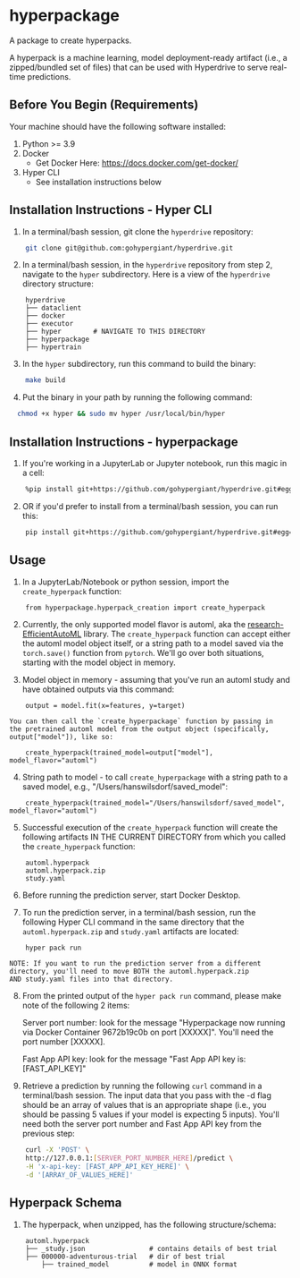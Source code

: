 # hyperpackage

A package to create hyperpacks.

A hyperpack is a machine learning, model deployment-ready artifact (i.e., a zipped/bundled set of files) that can be used with Hyperdrive to serve real-time predictions.

## Before You Begin (Requirements)

Your machine should have the following software installed:

1. Python >= 3.9
2. Docker
   - Get Docker Here: https://docs.docker.com/get-docker/
3. Hyper CLI
   - See installation instructions below

## Installation Instructions - Hyper CLI

1. In a terminal/bash session, git clone the `hyperdrive` repository:

```bash
    git clone git@github.com:gohypergiant/hyperdrive.git
```

2. In a terminal/bash session, in the `hyperdrive` repository from step 2, navigate to the `hyper` subdirectory. Here is a view of the `hyperdrive` directory structure:

```
    hyperdrive
    ├── dataclient
    ├── docker
    ├── executor
    ├── hyper        # NAVIGATE TO THIS DIRECTORY
    ├── hyperpackage
    ├── hypertrain
```

3. In the `hyper` subdirectory, run this command to build the binary:

```bash
    make build
```

4. Put the binary in your path by running the following command:

```bash
  chmod +x hyper && sudo mv hyper /usr/local/bin/hyper
```

## Installation Instructions - hyperpackage

1. If you're working in a JupyterLab or Jupyter notebook, run this magic in a cell:
```bash
    %pip install git+https://github.com/gohypergiant/hyperdrive.git#egg=hyperpackage\&subdirectory=hyperpackage
```

2. OR if you'd prefer to install from a terminal/bash session, you can run this:
```bash
    pip install git+https://github.com/gohypergiant/hyperdrive.git#egg=hyperpackage\&subdirectory=hyperpackage
```

## Usage

1. In a JupyterLab/Notebook or python session, import the `create_hyperpack` function:

```
    from hyperpackage.hyperpack_creation import create_hyperpack
```

2. Currently, the only supported model flavor is automl, aka the [research-EfficientAutoML](https://github.com/gohypergiant/research-EfficientAutoML) library. The `create_hyperpack` function can accept either the automl model object itself, or a string path to a model saved via the `torch.save()` function from `pytorch`. We'll go over both situations, starting with the model object in memory.

3. Model object in memory - assuming that you've run an automl study and have obtained outputs via this command:

```
    output = model.fit(x=features, y=target)
```

    You can then call the `create_hyperpackage` function by passing in  
    the pretrained automl model from the output object (specifically,  
    output["model"]), like so:

```
    create_hyperpack(trained_model=output["model"], model_flavor="automl")
```
 
4. String path to model - to call `create_hyperpackage` with a string path to a saved model, e.g., "/Users/hanswilsdorf/saved_model":

```
    create_hyperpack(trained_model="/Users/hanswilsdorf/saved_model", model_flavor="automl")
```

5. Successful execution of the `create_hyperpack` function will create the following artifacts IN THE CURRENT DIRECTORY from which you called the `create_hyperpack` function:

```
    automl.hyperpack
    automl.hyperpack.zip
    study.yaml
```

6. Before running the prediction server, start Docker Desktop.

7. To run the prediction server, in a terminal/bash session, run the following Hyper CLI command in the same directory that the `automl.hyperpack.zip` and `study.yaml` artifacts are located:

``` bash
    hyper pack run
```

    NOTE: If you want to run the prediction server from a different  
    directory, you'll need to move BOTH the automl.hyperpack.zip  
    AND study.yaml files into that directory.

8. From the printed output of the `hyper pack run` command, please make note of the following 2 items:

    Server port number: look for the message "Hyperpackage now running via Docker Container 9672b19c0b on port [XXXXX]". You'll need the port number [XXXXX].

    Fast App API key: look for the message "Fast App API key is: [FAST_API_KEY]"

9. Retrieve a prediction by running the following `curl` command in a terminal/bash session. The input data that you pass with the -d flag should be an array of values that is an appropriate shape (i.e., you should be passing 5 values if your model is expecting 5 inputs). You'll need both the server port number and Fast App API key from the previous step:

``` bash
    curl -X 'POST' \
    http://127.0.0.1:[SERVER_PORT_NUMBER_HERE]/predict \
    -H 'x-api-key: [FAST_APP_API_KEY_HERE]' \
    -d '[ARRAY_OF_VALUES_HERE]'
```

## Hyperpack Schema

1. The hyperpack, when unzipped, has the following structure/schema:

```
    automl.hyperpack
    ├── _study.json                # contains details of best trial
    ├── 000000-adventurous-trial   # dir of best trial
        ├── trained_model          # model in ONNX format
```
